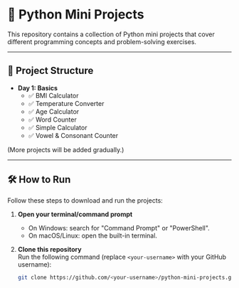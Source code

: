 
# 🐍 Python Mini Projects

This repository contains a collection of Python mini projects that cover different programming concepts and problem-solving exercises.  

---

## 📂 Project Structure
- **Day 1: Basics**
  - ✅ BMI Calculator  
  - ✅ Temperature Converter  
  - ✅ Age Calculator  
  - ✅ Word Counter  
  - ✅ Simple Calculator  
  - ✅ Vowel & Consonant Counter  

(More projects will be added gradually.)

---

## 🛠️ How to Run

Follow these steps to download and run the projects:

1. **Open your terminal/command prompt**  
   - On Windows: search for "Command Prompt" or "PowerShell".  
   - On macOS/Linux: open the built-in terminal.  

2. **Clone this repository**  
   Run the following command (replace `<your-username>` with your GitHub username):  
   ```bash
   git clone https://github.com/<your-username>/python-mini-projects.git

